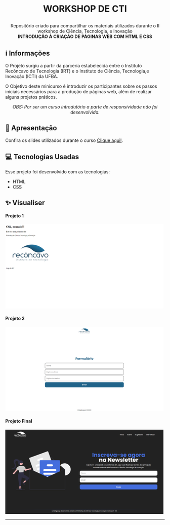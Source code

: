 # <p align="center">WORKSHOP DE CTI</p>

<p align="center">
  Repositório criado para compartilhar os materiais utilizados durante o II workshop de Ciência, Tecnologia, e Inovação <br>
  <strong>INTRODUÇÃO À CRIAÇÃO DE PÁGINAS WEB COM HTML E CSS</strong>
 <br>
 
## ℹ️ Informações
O Projeto surgiu a partir da parceria estabelecida entre o Instituto Recôncavo de Tecnologia (IRT) e o Instituto de Ciência, Tecnologia,e Inovação (ICTI) da UFBA.

O Objetivo deste minicurso é introduzir os participantes sobre os passos iniciais necessários para a produção de páginas web, além de realizar alguns projetos práticos.

<p align="center">
<i>OBS: Por ser um curso introdutório a parte de responsividade não foi desenvolvida.</i>

## 🎌 Apresentação
Confira os slides utilizados durante o curso [Clique aqui!](https://www.canva.com/design/DAFNkJaI29Q/KZu8jc8hdUPhBtKN6alZWw/view?utm_content=DAFNkJaI29Q&utm_campaign=designshare&utm_medium=link&utm_source=publishpresent).

## 💻 Tecnologias Usadas

Esse projeto foi desenvolvido com as tecnologias:

- HTML
- CSS

## ✨ Visualiser

<h4> Projeto 1</h4>
 <img src="https://raw.githubusercontent.com/antonioscn/workshopCTI/main/imgs/projeto1.png" width="500"/> 
 <h4> Projeto 2</h4>
 <img src="https://raw.githubusercontent.com/antonioscn/workshopCTI/main/imgs/projeto2.png" width="500"/> 
<h4> Projeto Final</h4>
  <img src="https://raw.githubusercontent.com/antonioscn/workshopCTI/main/imgs/projetoFinal.png" alt="drawing" width="500"/>

---
